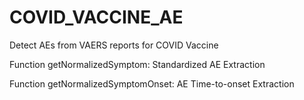 # COVID_VACCINE_AE
Detect AEs from VAERS reports for COVID Vaccine

Function getNormalizedSymptom: Standardized AE Extraction

Function getNormalizedSymptomOnset: AE Time-to-onset Extraction
